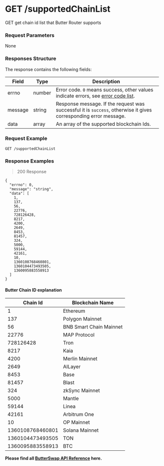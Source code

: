 # GET /supportedChainList

GET get chain id list that Butter Router supports

### Request Parameters
None

### Responses Structure
The response contains the following fields:

| Field             | Type    | Description                                                                                                      |
|-------------------|---------|------------------------------------------------------------------------------------------------------------------|
| errno             | number  | Error code. `0` means success, other values indicate errors, see [error code list](#errors).                     |
| message           | string  | Response message. If the request was successful it is `success`, otherwise it gives corresponding error message. |
| data              | array   | An array of the supported blockchain Ids.                                                                        |


### Request Example

```
GET /supportedChainList
```

### Response Examples

> 200 Response

```
{
  "errno": 0,
  "message": "string",
  "data": [
    1,
    137,
    56,
    22776,
    728126428,
    8217,
    4200,
    2649,
    8453,
    81457,
    324,
    5000,
    59144,
    42161,
    10,
    1360108768460801,
    1360104473493505,
    1360095883558913
  ]
}
```

#### Butter Chain ID explanation

| Chain Id         | Blockchain Name         |
|------------------|-------------------------|
| 1                | Ethereum                |
| 137              | Polygon Mainnet         |
| 56               | BNB Smart Chain Mainnet |
| 22776            | MAP Protocol            |
| 728126428        | Tron                    |
| 8217             | Kaia                    |
| 4200             | Merlin Mainnet          |
| 2649             | AILayer                 |
| 8453             | Base                    |
| 81457            | Blast                   |
| 324              | zkSync Mainnet          |
| 5000             | Mantle                  |
| 59144            | Linea                   |
| 42161            | Arbitrum One            |
| 10               | OP Mainnet              |
| 1360108768460801 | Solana Mainnet          |
| 1360104473493505 | TON                     |
| 1360095883558913 | BTC                     |




**Please find all [ButterSwap API Reference](https://bs-router-v3.chainservice.io/docs#/) here.**